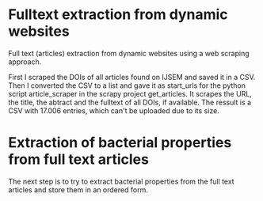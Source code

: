 # Fulltext extraction from dynamic websites
Full text (articles) extraction from dynamic websites using a web scraping approach.

First I scraped the DOIs of all articles found on IJSEM and saved it in a CSV.
Then I converted the CSV to a list and gave it as start_urls for the python script article_scraper in the scrapy project get_articles. 
It scrapes the URL, the title, the abtract and the fulltext of all DOIs, if available. The ressult is a CSV with 17.006 entries, which can't be uploaded due to its size.

# Extraction of bacterial properties from full text articles
The next step is to try to extract bacterial properties from the full text articles and store them in an ordered form. 
